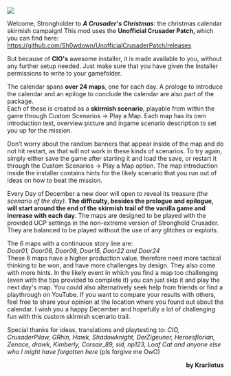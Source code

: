 ![](https://github.com/Krarilotus/ChristmasCalendar/blob/main/Door01/Door01_peview.png?raw=true)
<p>Welcome, Strongholder to <em><strong>A Crusader's Christmas</strong></em>: the christmas calendar skirmish campaign! This mod uses the <strong>Unofficial Crusader Patch, </strong>which you can find here:<a href="https://github.com/Sh0wdown/UnofficialCrusaderPatch/releases"> https://github.com/Sh0wdown/UnofficialCrusaderPatch/releases </a></p>
<p>But because of <strong>CIO's</strong> awesome installer, it is made available to you, without any further setup needed. Just make sure that you have given the Installer permissions to write to your gamefolder.</p>
<p>The calendar spans <strong>over 24 maps</strong>, one for each day. A prologe to introduce the calendar and an epiloge to conclude the calendar are also part of the package.<br />Each of these is created as a <strong>skirmish scenario</strong>, playable from within the game through Custom Scenarios -&gt; Play a Map. Each map has its own introduction text, overview picture and ingame scenario description to set you up for the mission.</p>
<p>Don&rsquo;t worry about the random banners that appear inside of the map and do not hit restart, as that will not work in these kinds of scenarios. To try again, simply either save the game after starting it and load the save, or restart it through the Custom Scenarios -&gt; Play a Map option. The map introduction inside the installer contains hints for the likely scenario that you run out of ideas on how to beat the mission.</p>
<p>Every Day of December a new door will open to reveal its treasure <em>(the scenario of the day)</em>. <strong>The difficulty, besides the prologue and epilogue, will start around the end of the skirmish trail of the vanilla game and increase with each day</strong>. The maps are designed to be played with the provided UCP settings in the non-extreme version of Stronghold Crusader. They are balanced to be played without the use of any glitches or exploits.</p>
<p>The 6 maps with a continuous story line are: <br /><em>Door01, Door06, Door08, Door15, Door22 and Door24</em><br />These 6 maps have a higher production value, therefore need more tactical thinking to be won, and have more challenges by design. They also come with more hints. In the likely event in which you find a map too challenging (even with the tips provided to complete it) you can just skip it and play the next day's map. You could also alternatively seek help from friends or find a playthrough on YouTube. If you want to compare your results with others, feel free to share your opinion at the location where you found out about the calendar. I wish you a happy December and hopefully a lot of challenging fun with this custom skirmish scenario trail.</p>
<p>Special thanks for ideas, translations and playtesting to: <em>CIO, CrusaderPilaw, GRhin, Hawk, Shadowknight, DerZigeuner, Heroesflorian, Zenace, drawk, Kimberly, Corsair_89, sid, np123, Loaf Cat and anyone else who I might have forgotten here</em> (pls forgive me OwO)</p>
<p style="text-align: right;"><strong> by Krarilotus</strong></p>
